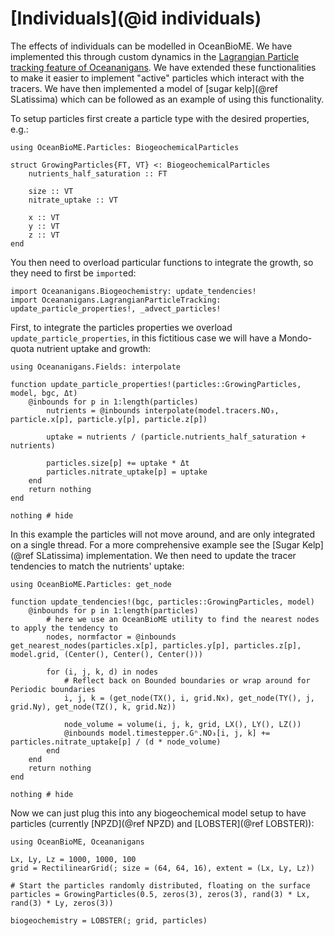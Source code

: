 # [Individuals](@id individuals)

The effects of individuals can be modelled in OceanBioME. We have implemented this through custom dynamics in the [Lagrangian Particle tracking feature of Oceananigans](https://clima.github.io/OceananigansDocumentation/stable/model_setup/lagrangian_particles/). We have extended these functionalities to make it easier to implement "active" particles which interact with the tracers. We have then implemented a model of [sugar kelp](@ref SLatissima) which can be followed as an example of using this functionality.

To setup particles first create a particle type with the desired properties, e.g.:

```@example particles
using OceanBioME.Particles: BiogeochemicalParticles

struct GrowingParticles{FT, VT} <: BiogeochemicalParticles 
    nutrients_half_saturation :: FT

    size :: VT
    nitrate_uptake :: VT

    x :: VT
    y :: VT
    z :: VT
end
```

You then need to overload particular functions to integrate the growth, so they need to first be `import`ed:

```@example particles
import Oceananigans.Biogeochemistry: update_tendencies!
import Oceananigans.LagrangianParticleTracking: update_particle_properties!, _advect_particles!
```

First, to integrate the particles properties we overload `update_particle_properties`, in this fictitious case we will have a Mondo-quota nutrient uptake and growth:

```@example particles
using Oceananigans.Fields: interpolate

function update_particle_properties!(particles::GrowingParticles, model, bgc, Δt)
    @inbounds for p in 1:length(particles)
        nutrients = @inbounds interpolate(model.tracers.NO₃, particle.x[p], particle.y[p], particle.z[p])

        uptake = nutrients / (particle.nutrients_half_saturation + nutrients)

        particles.size[p] += uptake * Δt
        particles.nitrate_uptake[p] = uptake
    end
    return nothing
end

nothing # hide
```

In this example the particles will not move around, and are only integrated on a single thread. For a more comprehensive example see the [Sugar Kelp](@ref SLatissima) implementation. We then need to update the tracer tendencies to match the nutrients' uptake:

```@example particles
using OceanBioME.Particles: get_node

function update_tendencies!(bgc, particles::GrowingParticles, model)
    @inbounds for p in 1:length(particles)
        # here we use an OceanBioME utility to find the nearest nodes to apply the tendency to
        nodes, normfactor = @inbounds get_nearest_nodes(particles.x[p], particles.y[p], particles.z[p], model.grid, (Center(), Center(), Center()))

        for (i, j, k, d) in nodes 
            # Reflect back on Bounded boundaries or wrap around for Periodic boundaries
            i, j, k = (get_node(TX(), i, grid.Nx), get_node(TY(), j, grid.Ny), get_node(TZ(), k, grid.Nz))

            node_volume = volume(i, j, k, grid, LX(), LY(), LZ())
            @inbounds model.timestepper.Gⁿ.NO₃[i, j, k] += particles.nitrate_uptake[p] / (d * node_volume)
        end
    end
    return nothing
end

nothing # hide
```

Now we can just plug this into any biogeochemical model setup to have particles (currently [NPZD](@ref NPZD) and [LOBSTER](@ref LOBSTER)):

```@example particles
using OceanBioME, Oceananigans

Lx, Ly, Lz = 1000, 1000, 100
grid = RectilinearGrid(; size = (64, 64, 16), extent = (Lx, Ly, Lz))

# Start the particles randomly distributed, floating on the surface
particles = GrowingParticles(0.5, zeros(3), zeros(3), rand(3) * Lx, rand(3) * Ly, zeros(3))

biogeochemistry = LOBSTER(; grid, particles)
```

